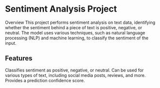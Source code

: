 # Sentiment Analysis Project #

Overview
This project performs sentiment analysis on text data, identifying whether the sentiment behind a piece of text is positive, negative, or neutral. The model uses various techniques, such as natural language processing (NLP) and machine learning, to classify the sentiment of the input.

## Features ##
Classifies sentiment as positive, negative, or neutral.
Can be used for various types of text, including social media posts, reviews, and more.
Provides a prediction confidence score.
